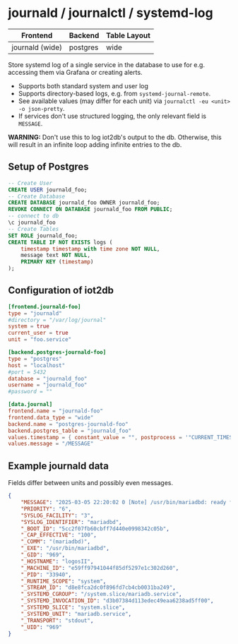 # journald / journalctl / systemd-log

Frontend | Backend | Table Layout
--- | --- | ---
journald (wide) | postgres | wide

Store systemd log of a single service in the database to use for e.g. accessing
them via Grafana or creating alerts.

* Supports both standard system and user log
* Supports directory-based logs, e.g. from `systemd-journal-remote`.
* See available values (may differ for each unit) via `journalctl -eu <unit> -o json-pretty`.
* If services don't use structured logging, the only relevant field is `MESSAGE`.

**WARNING:** Don't use this to log iot2db's output to the db. Otherwise, this
will result in an infinite loop adding infinite entries to the db.

## Setup of Postgres

```sql
-- Create User
CREATE USER journald_foo;
-- Create Database
CREATE DATABASE journald_foo OWNER journald_foo;
REVOKE CONNECT ON DATABASE journald_foo FROM PUBLIC;
-- connect to db
\c journald_foo
-- Create Tables
SET ROLE journald_foo;
CREATE TABLE IF NOT EXISTS logs (
    timestamp timestamp with time zone NOT NULL,
    message text NOT NULL,
    PRIMARY KEY (timestamp)
);
```

## Configuration of iot2db

```toml
[frontend.journald-foo]
type = "journald"
#directory = "/var/log/journal"
system = true
current_user = true
unit = "foo.service"

[backend.postgres-journald-foo]
type = "postgres"
host = "localhost"
#port = 5432
database = "journald_foo"
username = "journald_foo"
#password = ""

[data.journal]
frontend.name = "journald-foo"
frontend.data_type = "wide"
backend.name = "postgres-journald-foo"
backend.postgres_table = "journald_foo"
values.timestamp = { constant_value = "", postprocess = '"CURRENT_TIMESTAMP"' }
values.message = "/MESSAGE"
```

## Example journald data

Fields differ between units and possibly even messages.

```json
{
    "MESSAGE": "2025-03-05 22:20:02 0 [Note] /usr/bin/mariadbd: ready for connections.",
    "PRIORITY": "6",
    "SYSLOG_FACILITY": "3",
    "SYSLOG_IDENTIFIER": "mariadbd",
    "_BOOT_ID": "5cc2f07fb60cbff7d440e0998342c05b",
    "_CAP_EFFECTIVE": "100",
    "_COMM": "(mariadbd)",
    "_EXE": "/usr/bin/mariadbd",
    "_GID": "969",
    "_HOSTNAME": "logosII",
    "_MACHINE_ID": "e59ff97941044f85df5297e1c302d260",
    "_PID": "33940",
    "_RUNTIME_SCOPE": "system",
    "_STREAM_ID": "d8e8fca2dc0f896fd7cb4cb0031ba249",
    "_SYSTEMD_CGROUP": "/system.slice/mariadb.service",
    "_SYSTEMD_INVOCATION_ID": "d3b07384d113edec49eaa6238ad5ff00",
    "_SYSTEMD_SLICE": "system.slice",
    "_SYSTEMD_UNIT": "mariadb.service",
    "_TRANSPORT": "stdout",
    "_UID": "969"
}
```
